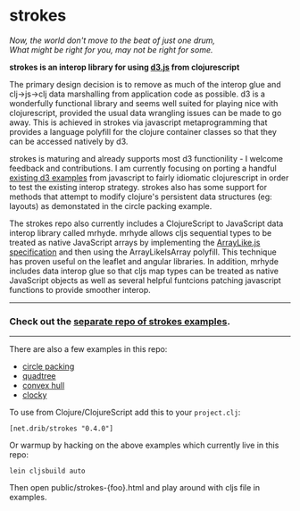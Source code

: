# strokes

*Now, the world don't move to the beat of just one drum,  
What might be right for you, may not be right for some.*

**strokes is an interop library for using [d3.js](http://d3js.org/) from clojurescript**

The primary design decision is to remove as much of the interop glue and clj->js->clj data marshalling from application code as possible. d3 is a wonderfully functional library and seems well suited for playing nice with clojurescript, provided the usual data wrangling issues can be made to go away. This is achieved in strokes via javascript metaprogramming that provides a language polyfill for the clojure container classes so that they can be accessed natively by d3.

strokes is maturing and already supports most d3 functionility - I welcome feedback and contributions. I am currently focusing on porting a handful [existing d3 examples](https://github.com/mbostock/d3/wiki/Gallery) from javascript to fairly idiomatic clojurescript in order to test the existing interop strategy. strokes also has some support for methods that attempt to modify clojure's persistent data structures (eg: layouts) as demonstated in the circle packing example.

The strokes repo also currently includes a ClojureScript to JavaScript data interop
library called mrhyde. mrhyde allows cljs sequential types to be treated as native
JavaScript arrays by implementing the [ArrayLike.js specification](https://github.com/dribnet/ArrayLike.js) and then using the ArrayLikeIsArray polyfill. This technique has proven useful on the leaflet and angular libraries. In addition, mrhyde includes data interop glue so that cljs map types can be treated as native JavaScript objects as well as
several helpful funtcions patching javascript functions to provide smoother interop.

---

### Check out the [separate repo of strokes examples](https://github.com/dribnet/strokes-examples).

---

There are also a few examples in this repo:

 * [circle packing](http://s.trokes.org/4584997)
 * [quadtree](http://s.trokes.org/4409139)
 * [convex hull](http://s.trokes.org/4369073)
 * [clocky](http://s.trokes.org/4326896)
 
To use from Clojure/ClojureScript add this to your `project.clj`:

    [net.drib/strokes "0.4.0"]

Or warmup by hacking on the above examples which currently live in this repo:

    lein cljsbuild auto

Then open public/strokes-{foo}.html and play around with cljs file in examples.
